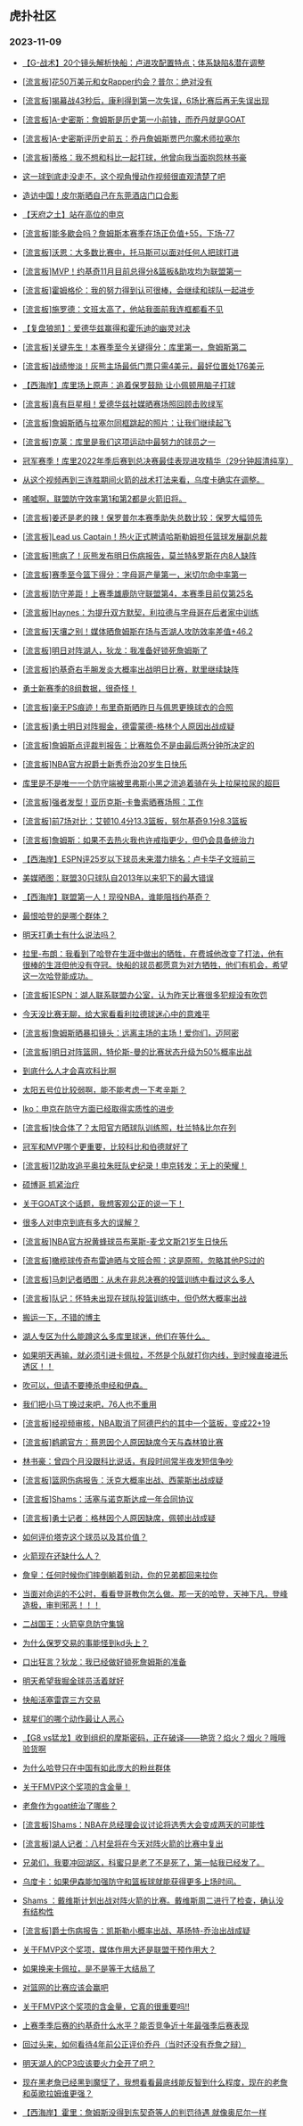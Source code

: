 ## 虎扑社区 
### 2023-11-09

+ [【G-战术】20个镜头解析快船：卢进攻配置特点；体系缺陷&潜在调整](https://bbs.hupu.com/622919660.html)

+ [[流言板]花50万美元和女Rapper约会？普尔：绝对没有](https://bbs.hupu.com/622918857.html)

+ [[流言板]揭幕战43秒后，康利得到第一次失误，6场比赛后再无失误出现](https://bbs.hupu.com/622918931.html)

+ [[流言板]A-史密斯：詹姆斯是历史第一小前锋，而乔丹就是GOAT](https://bbs.hupu.com/622917742.html)

+ [[流言板]A-史密斯评历史前五：乔丹詹姆斯贾巴尔魔术师拉塞尔](https://bbs.hupu.com/622917473.html)

+ [[流言板]蒂格：我不想和科比一起打球，他曾向我当面抱怨林书豪](https://bbs.hupu.com/622914893.html)

+ [这一球到底走没走不，这个视角慢动作视频很直观清楚了吧](https://bbs.hupu.com/622917813.html)

+ [造访中国！皮尔斯晒自己在东莞酒店门口合影](https://bbs.hupu.com/622918296.html)

+ [【天府之土】站在高位的申京](https://bbs.hupu.com/622919936.html)

+ [[流言板]能多歇会吗？詹姆斯本赛季在场正负值+55，下场-77](https://bbs.hupu.com/622916663.html)

+ [[流言板]沃恩：大多数比赛中，托马斯可以面对任何人把球打进](https://bbs.hupu.com/622923330.html)

+ [[流言板]MVP！约基奇11月目前总得分&篮板&助攻均为联盟第一](https://bbs.hupu.com/622916605.html)

+ [[流言板]霍姆格伦：我的努力得到认可很棒，会继续和球队一起进步](https://bbs.hupu.com/622922295.html)

+ [[流言板]施罗德：文班太高了，他站我面前我连框都看不见](https://bbs.hupu.com/622919103.html)

+ [【复盘狼凯】：爱德华兹赢得和霍乐迪的幽灵对决](https://bbs.hupu.com/622920404.html)

+ [[流言板]关键先生！本赛季至今关键得分：库里第一，詹姆斯第二](https://bbs.hupu.com/622915954.html)

+ [[流言板]战绩惨淡！灰熊主场最低门票只需4美元，最好位置处176美元](https://bbs.hupu.com/622914870.html)

+ [【西海岸】库里场上原声：追着保罗鼓励 让小佩顿用脑子打球](https://bbs.hupu.com/622915461.html)

+ [[流言板]真有巨星相！爱德华兹社媒晒赛场照回顾击败绿军](https://bbs.hupu.com/622920974.html)

+ [[流言板]詹姆斯晒与拉塞尔同框跳起的照片：让我们继续起飞](https://bbs.hupu.com/622915525.html)

+ [[流言板]克莱：库里是我们这项运动中最努力的球员之一](https://bbs.hupu.com/622918212.html)

+ [冠军赛季！库里2022年季后赛到总决赛最佳表现进攻精华（29分钟超清纯享）](https://bbs.hupu.com/622918252.html)

+ [从这个视频再到三连胜期间火箭的战术打法来看，乌度卡确实在调整。](https://bbs.hupu.com/622923435.html)

+ [唏嘘啊，联盟防守效率第1和第2都是火箭旧将。](https://bbs.hupu.com/622920607.html)

+ [[流言板]姜还是老的辣！保罗普尔本赛季助失总数比较：保罗大幅领先](https://bbs.hupu.com/622914967.html)

+ [[流言板]Lead us Captain！热火正式聘请哈斯勒姆担任篮球发展副总裁](https://bbs.hupu.com/622915289.html)

+ [[流言板]熊病了！灰熊发布明日伤病报告，莫兰特&罗斯在内8人缺阵](https://bbs.hupu.com/622916390.html)

+ [[流言板]赛季至今篮下得分：字母哥产量第一，米切尔命中率第一](https://bbs.hupu.com/622916343.html)

+ [[流言板]防守差距！上赛季雄鹿防守联盟第4，本赛季目前仅第25名](https://bbs.hupu.com/622914915.html)

+ [[流言板]Haynes：为提升双方默契，利拉德与字母哥在后者家中训练](https://bbs.hupu.com/622914639.html)

+ [[流言板]天壤之别！媒体晒詹姆斯在场与否湖人攻防效率差值+46.2](https://bbs.hupu.com/622914688.html)

+ [[流言板]明日对阵湖人，狄龙：我准备好锁死詹姆斯了](https://bbs.hupu.com/622913925.html)

+ [[流言板]约基奇右手腕发炎大概率出战明日比赛，默里继续缺阵](https://bbs.hupu.com/622914116.html)

+ [勇士新赛季的8组数据，很奇怪！](https://bbs.hupu.com/622918450.html)

+ [[流言板]毫无PS痕迹！布里奇斯晒昨日与佩恩更换球衣的合照](https://bbs.hupu.com/622917138.html)

+ [[流言板]勇士明日对阵掘金，德雷蒙德-格林个人原因出战成疑](https://bbs.hupu.com/622913963.html)

+ [[流言板]詹姆斯点评裁判报告：比赛胜负不是由最后两分钟所决定的](https://bbs.hupu.com/622912337.html)

+ [[流言板]NBA官方祝爵士新秀乔治20岁生日快乐](https://bbs.hupu.com/622923644.html)

+ [库里是不是唯一一个防守端被里弗斯小黑之流追着骑在头上拉屎拉尿的超巨](https://bbs.hupu.com/622921751.html)

+ [[流言板]强者发型！亚历克斯-卡鲁索晒赛场照：工作](https://bbs.hupu.com/622924009.html)

+ [[流言板]前7场对比：艾顿10.4分13.3篮板，努尔基奇9.1分8.3篮板](https://bbs.hupu.com/622913830.html)

+ [[流言板]詹姆斯：如果不去热火我也许戒指更少，但仍会具备统治力](https://bbs.hupu.com/622912514.html)

+ [【西海岸】ESPN评25岁以下球员未来潜力排名：卢卡华子文班前三](https://bbs.hupu.com/622914626.html)

+ [美媒晒图：联盟30只球队自2013年以来犯下的最大错误](https://bbs.hupu.com/622914104.html)

+ [【西海岸】联盟第一人！现役NBA，谁能阻挡约基奇？](https://bbs.hupu.com/622916007.html)

+ [最恨哈登的是哪个群体？](https://bbs.hupu.com/622922042.html)

+ [明天打勇士有什么说法吗？](https://bbs.hupu.com/622923215.html)

+ [拉里-布朗：我看到了哈登在生涯中做出的牺牲，在费城他改变了打法，他有很棒的生涯但他没有夺冠。快船的球员都愿意为对方牺牲，他们有机会，希望这一次哈登能成功。](https://bbs.hupu.com/622923305.html)

+ [[流言板]ESPN：湖人联系联盟办公室，认为昨天比赛很多犯规没有吹罚](https://bbs.hupu.com/622911099.html)

+ [今天没比赛无聊，给大家看看利拉德球迷心中的意难平](https://bbs.hupu.com/622914167.html)

+ [[流言板]詹姆斯晒暴扣镜头：远离主场的主场！爱你们，迈阿密](https://bbs.hupu.com/622913107.html)

+ [[流言板]明日对阵篮网，特伦斯-曼的比赛状态升级为50%概率出战](https://bbs.hupu.com/622914215.html)

+ [到底什么人才会喜欢科比啊](https://bbs.hupu.com/622924366.html)

+ [太阳五号位比较弱啊，能不能考虑一下考辛斯？](https://bbs.hupu.com/622923186.html)

+ [Iko：申京在防守方面已经取得实质性的进步](https://bbs.hupu.com/622921130.html)

+ [[流言板]快合体了？太阳官方晒球队训练照，杜兰特&比尔在列](https://bbs.hupu.com/622916478.html)

+ [冠军和MVP哪个更重要，比较科比和伯德就好了](https://bbs.hupu.com/622922221.html)

+ [[流言板]12助攻追平奥拉朱旺队史纪录！申京转发：无上的荣耀！](https://bbs.hupu.com/622915038.html)

+ [硕博哥 抓紧治疗](https://bbs.hupu.com/622924136.html)

+ [关于GOAT这个话题，我想客观公正的说一下！](https://bbs.hupu.com/622924299.html)

+ [很多人对申京到底有多大的误解？](https://bbs.hupu.com/622921856.html)

+ [[流言板]NBA官方祝黄蜂球员布莱斯-麦戈文斯21岁生日快乐](https://bbs.hupu.com/622923725.html)

+ [[流言板]橄榄球传奇布雷迪晒与文班合照：这是原照，忽略其他PS过的](https://bbs.hupu.com/622925599.html)

+ [[流言板]马刺记者晒图：从未在非总决赛的投篮训练中看过这么多人](https://bbs.hupu.com/622925522.html)

+ [[流言板]队记：怀特未出现在球队投篮训练中，但仍然大概率出战](https://bbs.hupu.com/622925485.html)

+ [搬运一下，不错的博主](https://bbs.hupu.com/622924409.html)

+ [湖人专区为什么能蹲这么多库里球迷，他们在等什么。](https://bbs.hupu.com/622925288.html)

+ [如果明天再输，就必须引进卡佩拉，不然是个队就打你内线，到时候直接进乐透区！！](https://bbs.hupu.com/622924800.html)

+ [吹可以，但请不要捧杀申经和伊森。](https://bbs.hupu.com/622924668.html)

+ [我们把小马丁换过来吧，76人也不重用](https://bbs.hupu.com/622924232.html)

+ [[流言板]经视频审核，NBA取消了阿德巴约的其中一个篮板，变成22+19](https://bbs.hupu.com/622925845.html)

+ [[流言板]鹈鹕官方：蔡恩因个人原因缺席今天与森林狼比赛](https://bbs.hupu.com/622925799.html)

+ [林书豪：曾四个月没跟科比说话，有段时间常半夜发短信争吵](https://bbs.hupu.com/622924726.html)

+ [[流言板]篮网伤病报告：沃克大概率出战、西蒙斯出战成疑](https://bbs.hupu.com/622925765.html)

+ [[流言板]Shams：活塞与诺克斯达成一年合同协议](https://bbs.hupu.com/622925989.html)

+ [[流言板]勇士记者：格林因个人原因缺席，佩顿出战成疑](https://bbs.hupu.com/622926007.html)

+ [如何评价塔克这个球员以及其价值？](https://bbs.hupu.com/622925729.html)

+ [火箭现在还缺什么人？](https://bbs.hupu.com/622924603.html)

+ [詹皇：任何时候你们摔倒躺着别动，你的兄弟都回来拉你️️️](https://bbs.hupu.com/622925675.html)

+ [当面对命运的不公时，看看登哥教你怎么做。那一天的哈登，天神下凡，登峰造极，审判邪恶！！！](https://bbs.hupu.com/622924895.html)

+ [二战国王：火箭窒息防守集锦](https://bbs.hupu.com/622911264.html)

+ [为什么保罗交易的事能怪到kd头上？](https://bbs.hupu.com/622925257.html)

+ [口出狂言？狄龙：我已经做好锁死詹姆斯的准备](https://bbs.hupu.com/622925149.html)

+ [明天希望我掘金球员活着就好](https://bbs.hupu.com/622925681.html)

+ [快船活塞雷霆三方交易](https://bbs.hupu.com/622925711.html)

+ [球星们的哪个动作最让人恶心](https://bbs.hupu.com/622925245.html)

+ [【G8 vs猛龙】收到组织的摩斯密码，正在破译——艳货？焰火？烟火？哦哦验货啊](https://bbs.hupu.com/622925302.html)

+ [为什么哈登只在中国有如此庞大的粉丝群体](https://bbs.hupu.com/622925357.html)

+ [关于FMVP这个奖项的含金量！](https://bbs.hupu.com/622925841.html)

+ [老詹作为goat统治了哪些？](https://bbs.hupu.com/622925112.html)

+ [[流言板]Shams：NBA在总经理会议讨论将选秀大会变成两天的可能性](https://bbs.hupu.com/622926245.html)

+ [[流言板]湖人记者：八村垒将在今天对阵火箭的比赛中复出](https://bbs.hupu.com/622926347.html)

+ [兄弟们，我要冲回湖区，科蜜只是老了不是死了，第一帖我已经发了。](https://bbs.hupu.com/622926242.html)

+ [乌度卡：如果伊森能加强防守和篮板球就能获得更多上场时间。](https://bbs.hupu.com/622925954.html)

+ [Shams ：戴维斯计划出战对阵火箭的比赛。戴维斯周二进行了检查，确认没有结构性](https://bbs.hupu.com/622925946.html)

+ [[流言板]爵士伤病报告：凯斯勒小概率出战、基扬特-乔治出战成疑](https://bbs.hupu.com/622925968.html)

+ [关于FMVP这个奖项，媒体作用大还是联盟干预作用大？](https://bbs.hupu.com/622925819.html)

+ [如果换来卡佩拉，是不是等于大结局了](https://bbs.hupu.com/622926046.html)

+ [对篮网的比赛应该会赢吧](https://bbs.hupu.com/622925825.html)

+ [关于FMVP这个奖项的含金量，它真的很重要吗‼️](https://bbs.hupu.com/622925849.html)

+ [上赛季季后赛的约基奇什么水平？能否竞争近十年最强季后赛表现](https://bbs.hupu.com/622925937.html)

+ [回过头来，如何看待4年前公正评价乔丹（当时还没有乔詹之辩）](https://bbs.hupu.com/622925823.html)

+ [明天湖人的CP3应该要火力全开了吧？](https://bbs.hupu.com/622924120.html)

+ [现在黑老詹已经黑到魔怔了，我想看看最底线能反智到什么程度，现在的老詹和英歌拉姆谁更强？](https://bbs.hupu.com/622926374.html)

+ [【西海岸】霍里：詹姆斯没得到东契奇等人的判罚待遇 就像奥尼尔一样](https://bbs.hupu.com/622916598.html)

